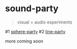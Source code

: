 # sound-party

> visual + audio experiments

#1 [sphere-party](https://sphere-party.surge.sh/)
#2 [line-party](https://line-party.surge.sh/)

more coming soon
